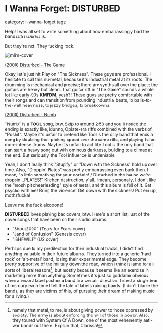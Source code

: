# I Wanna Forget: DISTURBED
category: i-wanna-forget
tags: 


Help! I was all set to write something about how embarrassingly bad the band *DISTURBED* is.

But they're not. They fucking rock.

![mlim-cover](/content/images/disturbed-sickness.jpg "Tha Siknezz")

[(2000) Disturbed - The Game](../static/mp3/02-the-game.mp3)

Okay, let's just hit Play on "The Sickness". These guys are professional. I hesitate to call this nu-metal, because it's industrial metal at its roots. The drumming is mechanical and precise; there are synths all over the place; the guitars are heavy but clean. That guitar riff in "The Game" sounds a whole lot like early-90s **KMFDM**, yeah?! These guys are pretty comfortable with their songs and can transition from pounding industrial beats, to balls-to-the-wall heaviness, to jazzy bridges, to breakdowns.

[(2000) Disturbed - Numb](../static/mp3/07-numb.mp3)

"Numb" is a **TOOL** song, btw. Skip to around 2:53 and you'll notice the ending is exactly like, idunno, Opiate-era riffs combined with the verbs of "Pushit". Maybe it's unfair to pretend like Tool is the only band that ends a song by doubling their picking speed over the same riffs, and playing fuller, more intense drums. Maybe it's unfair to act like Tool is the only band that can start a heavy song out with ominous darkness, building to a climax at the end. But seriously, the Tool influence is undeniable.

Yeah, I don't really think "Stupify" or "Down with the Sickness" hold up over time. Also, "Droppin' Plates" was pretty embarrassing even back then. I mean, "a little something for your earhole! / Disturbed in the house we're droppin...PLATES!" Kitchen destruction, y'all. I mean, personally, I don't like the "mosh pit cheerleading" style of metal, and this album is full of it. Get psycho with me! Bring the violence! Get down with the sickness! Put em up, mothafucka!

Leave me the fuck aloooone!

**DISTURBED** loves playing bad covers, btw. Here's a short list, just of the cover songs that have been on their studio albums:

* "Shout2000" (Tears for Fears cover)
* "Land of Confusion" (Genesis cover)
* "ISHFWILF" (U2 cover)

Perhaps due to my predilection for their industrial tracks, I didn't find anything valuable in their future albums. They turned into a generic 'hard rock' or 'alt-metal' band, losing their experimental edge. They become pretty supportive of the military down the road, which I think is lame for all sorts of liberal reasons[^1], but mostly because it seems like an exercise in marketing more than anything. Sometimes it's just so goddamn obvious when a record label pushes a band in a certain direction. I shed a single tear of mercury each time I tell the tale of labels ruining bands. (I don't blame the bands, as they are victims of this, of pursuing their dream of making music for a living.)

[^1]: namely that metal, to me, is about giving power to those oppressed by society. The army is about enforcing the will of those in power. Also, they toured with System Of A Down, one of the most vehemently anti-war bands out there. Explain that, Clarissa!
